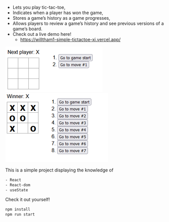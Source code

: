 - Lets you play tic-tac-toe,
- Indicates when a player has won the game,
- Stores a game’s history as a game progresses,
- Allows players to review a game’s history and see previous versions of a game’s board.
- Check out a live demo here!
  - https://willtham1-simple-tictactoe-xi.vercel.app/

![alt text](https://github.com/willtham1/simple_tictactoe/blob/main/Tic-Tac-Toe%20Example.png)
![alt text](https://github.com/willtham1/simple_tictactoe/blob/main/Tic-Tac-Toe%20Example%20x%20Winner.png)

This is a simple project displaying the knowledge of
```
- React
- React-dom
- useState
```

Check it out yourself!
```
npm install
npm run start
```
